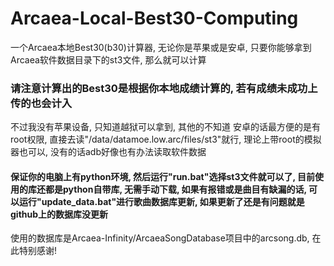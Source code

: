 # Arcaea-Local-Best30-Computing

一个Arcaea本地Best30(b30)计算器, 无论你是苹果或是安卓, 只要你能够拿到Arcaea软件数据目录下的st3文件, 那么就可以计算

### 请注意计算出的Best30是根据你本地成绩计算的, 若有成绩未成功上传的也会计入

不过我没有苹果设备, 只知道越狱可以拿到, 其他的不知道
安卓的话最方便的是有root权限, 直接去读"/data/datamoe.low.arc/files/st3"就行, 理论上带root的模拟器也可以, 没有的话adb好像也有办法读取软件数据

#### 保证你的电脑上有python环境, 然后运行"run.bat"选择st3文件就可以了, 目前使用的库还都是python自带库, 无需手动下载, 如果有报错或是曲目有缺漏的话, 可以运行"update_data.bat"进行歌曲数据库更新, 如果更新了还是有问题就是github上的数据库没更新

使用的数据库是Arcaea-Infinity/ArcaeaSongDatabase项目中的arcsong.db, 在此特别感谢!